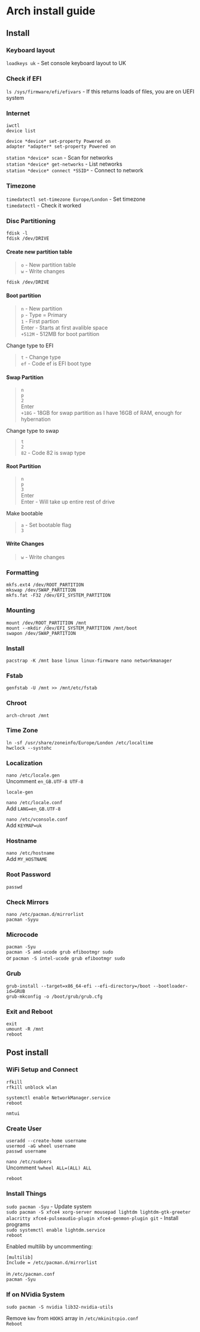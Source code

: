 # Arch install guide

## Install

### Keyboard layout

`loadkeys uk` - Set console keyboard layout to UK

### Check if EFI

`ls /sys/firmware/efi/efivars` - If this returns loads of files, you are on UEFI system

### Internet

`iwctl`  
`device list`

`device *device* set-property Powered on`  
`adapter *adapter* set-property Powered on`

`station *device* scan` - Scan for networks  
`station *device* get-networks` - List networks  
`station *device* connect *SSID*` - Connect to network

### Timezone

`timedatectl set-timezone Europe/London` - Set timezone  
`timedatectl` - Check it worked

### Disc Partitioning

`fdisk -l`  
`fdisk /dev/DRIVE`

#### Create new partition table

> `o` - New partition table  
> `w` - Write changes

`fdisk /dev/DRIVE`

#### Boot partition

> `n` - New partition  
> `p` - Type = Primary  
> `1` - First partion  
> Enter - Starts at first avalible space  
> `+512M` - 512MB for boot partition

Change type to EFI

> `t` - Change type  
> `ef` - Code ef is EFI boot type

#### Swap Partition

> `n`  
> `p`  
> `2`  
> Enter  
> `+18G` - 18GB for swap partition as I have 16GB of RAM, enough for hybernation

Change type to swap

> `t`  
> `2`  
> `82` - Code 82 is swap type

#### Root Partition

> `n`  
> `p`  
> `3`  
> Enter  
> Enter - Will take up entire rest of drive

Make bootable

> `a` - Set bootable flag  
> `3`

#### Write Changes

> `w` - Write changes

### Formatting

`mkfs.ext4 /dev/ROOT_PARTITION`  
`mkswap /dev/SWAP_PARTITION`  
`mkfs.fat -F32 /dev/EFI_SYSTEM_PARTITION`

### Mounting

`mount /dev/ROOT_PARTITION /mnt`  
`mount --mkdir /dev/EFI_SYSTEM_PARTITION /mnt/boot`  
`swapon /dev/SWAP_PARTITION`

### Install

`pacstrap -K /mnt base linux linux-firmware nano networkmanager`

### Fstab

`genfstab -U /mnt >> /mnt/etc/fstab`

### Chroot

`arch-chroot /mnt`

### Time Zone

`ln -sf /usr/share/zoneinfo/Europe/London /etc/localtime`  
`hwclock --systohc`

### Localization

`nano /etc/locale.gen`  
Uncomment `en_GB.UTF-8 UTF-8`

`locale-gen`

`nano /etc/locale.conf`  
Add `LANG=en_GB.UTF-8`

`nano /etc/vconsole.conf`  
Add `KEYMAP=uk`

### Hostname

`nano /etc/hostname`  
Add `MY_HOSTNAME`

### Root Password

`passwd`

### Check Mirrors 

`nano /etc/pacman.d/mirrorlist`  
`pacman -Syyu`

### Microcode

`pacman -Syu`  
`pacman -S amd-ucode grub efibootmgr sudo`  
or
`pacman -S intel-ucode grub efibootmgr sudo`  

### Grub

`grub-install --target=x86_64-efi --efi-directory=/boot --bootloader-id=GRUB`  
`grub-mkconfig -o /boot/grub/grub.cfg`

### Exit and Reboot

`exit`  
`umount -R /mnt`  
`reboot`

## Post install

### WiFi Setup and Connect

`rfkill`  
`rfkill unblock wlan`

`systemctl enable NetworkManager.service`  
`reboot`

`nmtui`

### Create User

`useradd --create-home username`  
`usermod -aG wheel username`  
`passwd username`

`nano /etc/sudoers`  
Uncomment `%wheel ALL=(ALL) ALL`

`reboot`

### Install Things

`sudo pacman -Syu` - Update system  
`sudo pacman -S xfce4 xorg-server mousepad lightdm lightdm-gtk-greeter alacritty xfce4-pulseaudio-plugin xfce4-genmon-plugin git` - Install programs  
`sudo systemctl enable lightdm.service`  
`reboot`

Enabled multilib by uncommenting:  
```
[multilib]
Include = /etc/pacman.d/mirrorlist
```
in `/etc/pacman.conf`  
`pacman -Syu`

### If on NVidia System 

`sudo pacman -S nvidia lib32-nvidia-utils`

Remove `kmv` from `HOOKS` array in `/etc/mkinitcpio.conf`  
`Reboot`

